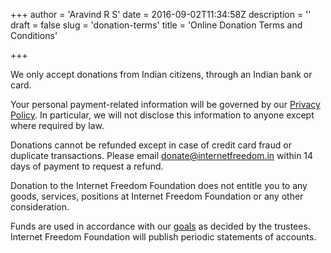 +++
author = 'Aravind R S'
date = 2016-09-02T11:34:58Z
description = ''
draft = false
slug = 'donation-terms'
title = 'Online Donation Terms and Conditions'

+++


We only accept donations from Indian citizens, through an Indian bank or card.

Your personal payment-related information will be governed by our [Privacy Policy](https://internetfreedom.in/privacy-policy). In particular, we will not disclose this information to anyone except where required by law.

Donations cannot be refunded except in case of credit card fraud or duplicate transactions. Please email [donate@internetfreedom.in](mailto:donate@internetfreedom.in) within 14 days of payment to request a refund.

Donation to the Internet Freedom Foundation does not entitle you to any goods, services, positions at Internet Freedom Foundation or any other consideration.

Funds are used in accordance with our [goals](https://internetfreedom.in/issues) as decided by the trustees. Internet Freedom Foundation will publish periodic statements of accounts.

